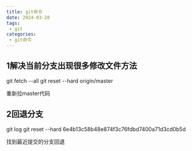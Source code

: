 ```yaml
---
title: git命令
date: 2024-03-28
tags:
 - git
categories:
 - git命令
---
```


## 1解决当前分支出现很多修改文件方法
git fetch --all
git reset --hard origin/master

重新拉master代码

## 2回退分支
git log
git reset --hard  6e4b13c58b48e874f3c76fdbd7400a71d3cd0b5d

找到最近提交的分支回退